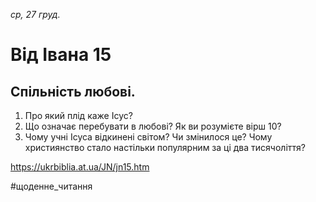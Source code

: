 
_ср, 27 груд._

# Від Івана 15

## Спільність любові.
1. Про який плід каже Ісус?
2. Що означає перебувати в любові? Як ви розумієте вірш 10?
3. Чому учні Ісуса відкинені світом? Чи змінилося це? Чому християнство стало настільки популярним за ці два тисячоліття?

https://ukrbiblia.at.ua/JN/jn15.htm 

#щоденне_читання
